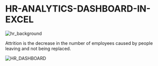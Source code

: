# HR-ANALYTICS-DASHBOARD-IN-EXCEL

![hr_background](https://user-images.githubusercontent.com/83853757/232272338-05c3d406-d208-48eb-b1f6-860696dcc6a6.jpeg)
 
Attrition is the decrease in the number of employees caused by people leaving and not being replaced.

![HR_DASHBOARD](https://user-images.githubusercontent.com/83853757/232272405-211caaf0-e689-4ac3-b45b-dc57f2788220.png)
